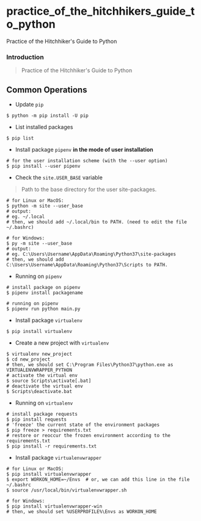 # practice_of_the_hitchhikers_guide_to_python

Practice of the Hitchhiker's Guide to Python

### Introduction

> Practice of the Hitchhiker's Guide to Python

## Common Operations

- Update `pip`
```
$ python -m pip install -U pip
``` 
- List installed packages
```
$ pip list
```
- Install package `pipenv` **in the mode of user installation**
```
# for the user installation scheme (with the --user option)
$ pip install --user pipenv
```
- Check the `site.USER_BASE` variable
> Path to the base directory for the user site-packages.
```
# for Linux or MacOS:
$ python -m site --user_base
# output:
# eg. ~/.local
# then, we should add ~/.local/bin to PATH. (need to edit the file ~/.bashrc)

# for Windows:
$ py -m site --user_base
# output:
# eg. C:\Users\Username\AppData\Roaming\Python37\site-packages
# then, we should add C:\Users\Username\AppData\Roaming\Python37\Scripts to PATH.
```
- Running on `pipenv`
```
# install package on pipenv
$ pipenv install packagename

# running on pipenv
$ pipenv run python main.py
```
- Install package `virtualenv`
```
$ pip install virtualenv
```
- Create a new project with `virtualenv`
```
$ virtualenv new_project
$ cd new_project
# then, we should set C:\Program Files\Python37\python.exe as VIRTUALENVWRAPPER_PYTHON
# activate the virtual env
$ source Scripts\activate[.bat]
# deactivate the virtual env
$ Scripts\deactivate.bat
```
- Running on `virtualenv`
```
# install package requests
$ pip install requests
# 'freeze' the current state of the environment packages
$ pip freeze > requirements.txt
# restore or reoccur the frozen environment according to the requirements.txt
$ pip install -r requirements.txt
```
- Install package `virtualenvwrapper`
```
# for Linux or MacOS:
$ pip install virtualenvwrapper
$ export WORKON_HOME=~/Envs  # or, we can add this line in the file ~/.bashrc
$ source /usr/local/bin/virtualenvwrapper.sh

# for Windows:
$ pip install virtualenvwrapper-win
# then, we should set %USERPROFILE%\Envs as WORKON_HOME
```
